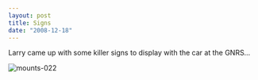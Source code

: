 ```yaml
---
layout: post
title: Signs
date: "2008-12-18"
---
```


Larry came up with some killer signs to display with the car at the GNRS…

![](http://www.studeute.com/wp-content/uploads/2008/12/mounts-022.jpg "mounts-022")
